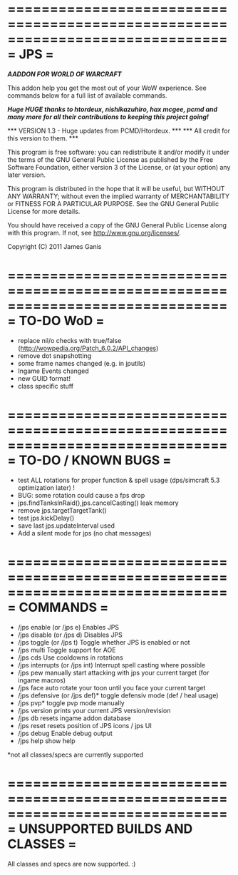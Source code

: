 ==============================================================================
= JPS =
==============================================================================

***AADDON FOR WORLD OF WARCRAFT***

This addon help you get the most out of your WoW experience. See commands below for a full list of available
commands.

***Huge HUGE thanks to htordeux, nishikazuhiro, hax mcgee, pcmd
and many more for all their contributions to keeping this project going!***

*** VERSION 1.3 - Huge updates from PCMD/Htordeux. ***
*** All credit for this version to them.           ***

This program is free software: you can redistribute it and/or modify
it under the terms of the GNU General Public License as published by
the Free Software Foundation, either version 3 of the License, or
(at your option) any later version.

This program is distributed in the hope that it will be useful,
but WITHOUT ANY WARRANTY; without even the implied warranty of
MERCHANTABILITY or FITNESS FOR A PARTICULAR PURPOSE.  See the
GNU General Public License for more details.

You should have received a copy of the GNU General Public License
along with this program.  If not, see <http://www.gnu.org/licenses/>.

Copyright (C) 2011 James Ganis

==============================================================================
= TO-DO WoD                                                      =
==============================================================================
* replace nil/o checks with  true/false (http://wowpedia.org/Patch_6.0.2/API_changes)
* remove dot snapshotting
* some frame names changed (e.g. in jputils)
* Ingame Events changed
* new GUID format!
* class specific stuff

==============================================================================
= TO-DO / KNOWN BUGS                                                         =
==============================================================================

* test ALL rotations for proper function & spell usage (dps/simcraft 5.3 optimization later) !
* BUG: some rotation could cause a fps drop
* jps.findTanksInRaid(),jps.cancelCasting() leak memory
* remove jps.targetTargetTank()
* test jps.kickDelay()
* save last jps.updateInterval used
* Add a silent mode for jps (no chat messages)

==============================================================================
= COMMANDS                                                                   =
==============================================================================

* /jps enable (or /jps e)			Enables JPS
* /jps disable (or /jps d)		Disables JPS
* /jps toggle (or /jps t)			Toggle whether JPS is enabled or not
* /jps multi			Toggle support for AOE
* /jps cds			Use cooldowns in rotations
* /jps interrupts (or /jps int)		Interrupt spell casting where possible
* /jps pew			manually start attacking with jps your current target (for ingame macros)
* /jps face			auto rotate your toon until you face your current target
* /jps defensive (or /jps def)*			toggle defensiv mode (def / heal usage)
* /jps pvp*			toggle pvp mode manually
* /jps version		prints your current JPS version/revision
* /jps db				resets ingame addon database
* /jps reset			resets position of JPS icons / jps UI
* /jps debug			Enable debug output
* /jps help			show help

*not all classes/specs are currently supported

==============================================================================
= UNSUPPORTED BUILDS AND CLASSES                                             =
==============================================================================

All classes and specs are now supported. :)
